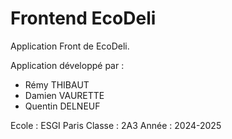 # Frontend EcoDeli

Application Front de EcoDeli.

Application développé par : 
- Rémy THIBAUT
- Damien VAURETTE
- Quentin DELNEUF

Ecole : ESGI Paris
Classe : 2A3
Année : 2024-2025